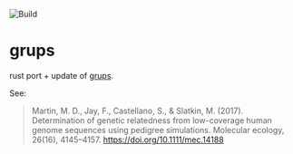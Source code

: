 ![Build](https://github.com/github/actions/workflow/rust.yml/badge.svg)
# grups
rust port + update of [grups](https://github.com/sameoldmike/grups).  

See:  
> Martin, M. D., Jay, F., Castellano, S., & Slatkin, M. (2017). Determination of genetic relatedness from low-coverage human genome sequences using pedigree simulations. Molecular ecology, 26(16), 4145–4157. https://doi.org/10.1111/mec.14188
